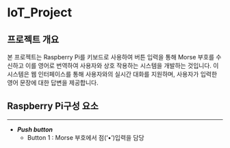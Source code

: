 # IoT_Project

## 프로젝트 개요
본 프로젝트는 Raspberry Pi를 키보드로 사용하여 버튼 입력을 통해 Morse 부호를 수신하고 이를 영어로 번역하여 사용자와 상호 작용하는 시스템을 개발하는 것입니다. 이 시스템은 웹 인터페이스를 통해 사용자와의 실시간 대화를 지원하며, 사용자가 입력한 영어 문장에 대한 답변을 제공합니다.

## Raspberry Pi구성 요소
- - -
+ ***Push button***
  + Button 1 : Morse 부호에서 점(‘•’)입력을 담당
